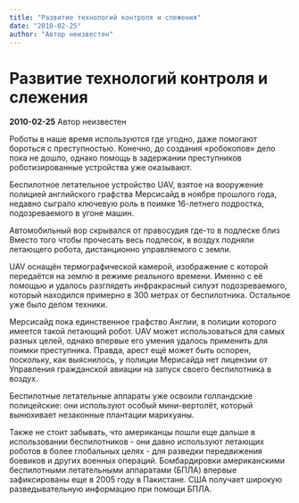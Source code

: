 ```yaml
---
title: "Развитие технологий контроля и слежения"
date: "2010-02-25"
author: "Автор неизвестен"
---
```


# Развитие технологий контроля и слежения

**2010-02-25** Автор неизвестен

Роботы в наше время используются где угодно, даже помогают бороться с преступностью. Конечно, до создания «робокопов» дело пока не дошло, однако помощь в задержании преступников роботизированные устройства уже оказывают.

Беспилотное летательное устройство UAV, взятое на вооружение полицией английского графства Мерсисайд в ноябре прошлого года, недавно сыграло ключевую роль в поимке 16-летнего подростка, подозреваемого в угоне машин.

Автомобильный вор скрывался от правосудия где-то в подлеске близ Вместо того чтобы прочесать весь подлесок, в воздух подняли летающего робота, дистанционно управляемого с земли.

UAV оснащён термографической камерой, изображение с которой передаётся на землю в режиме реального времени. Именно с её помощью и удалось разглядеть инфракрасный силуэт подозреваемого, который находился примерно в 300 метрах от беспилотника. Остальное уже было делом техники.

Мерсисайд пока единственное графство Англии, в полиции которого имеется такой летающий робот. UAV может использоваться для самых разных целей, однако впервые его умения удалось применить для поимки преступника. Правда, арест ещё может быть оспорен, поскольку, как выяснилось, у полиции Мерисайда нет лицензии от Управления гражданской авиации на запуск своего беспилотника в воздух.

Беспилотные летательные аппараты уже освоили голландские полицейские: они используют особый мини-вертолёт, который вынюхивает незаконные плантации марихуаны.

Также не стоит забывать, что американцы пошли еще дальше в использовании беспилотников - они давно используют летающих роботов в более глобальных целях - для разведки передвижения боевиков и других военных операций. Бомбардировки американскими беспилотными летательными аппаратами (БПЛА) впервые зафиксированы еще в 2005 году в Пакистане. США получает широкую разведывательную информацию при помощи БПЛА.